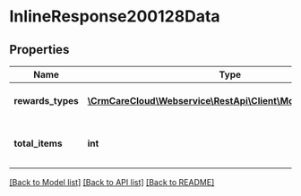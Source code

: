 # InlineResponse200128Data

## Properties
Name | Type | Description | Notes
------------ | ------------- | ------------- | -------------
**rewards_types** | [**\CrmCareCloud\Webservice\RestApi\Client\Model\RewardType[]**](RewardType.md) | List of all reward types | [optional] 
**total_items** | **int** | Count of all found reward types | [optional] 

[[Back to Model list]](../../README.md#documentation-for-models) [[Back to API list]](../../README.md#documentation-for-api-endpoints) [[Back to README]](../../README.md)

